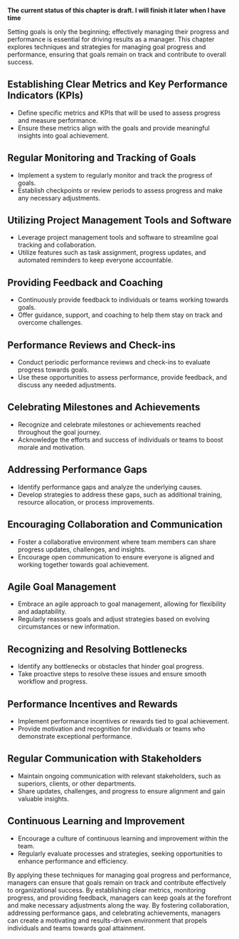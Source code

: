 **The current status of this chapter is draft. I will finish it later when I have time**

Setting goals is only the beginning; effectively managing their progress and performance is essential for driving results as a manager. This chapter explores techniques and strategies for managing goal progress and performance, ensuring that goals remain on track and contribute to overall success.

**Establishing Clear Metrics and Key Performance Indicators (KPIs)**
--------------------------------------------------------------------

* Define specific metrics and KPIs that will be used to assess progress and measure performance.
* Ensure these metrics align with the goals and provide meaningful insights into goal achievement.

**Regular Monitoring and Tracking of Goals**
--------------------------------------------

* Implement a system to regularly monitor and track the progress of goals.
* Establish checkpoints or review periods to assess progress and make any necessary adjustments.

**Utilizing Project Management Tools and Software**
---------------------------------------------------

* Leverage project management tools and software to streamline goal tracking and collaboration.
* Utilize features such as task assignment, progress updates, and automated reminders to keep everyone accountable.

**Providing Feedback and Coaching**
-----------------------------------

* Continuously provide feedback to individuals or teams working towards goals.
* Offer guidance, support, and coaching to help them stay on track and overcome challenges.

**Performance Reviews and Check-ins**
-------------------------------------

* Conduct periodic performance reviews and check-ins to evaluate progress towards goals.
* Use these opportunities to assess performance, provide feedback, and discuss any needed adjustments.

**Celebrating Milestones and Achievements**
-------------------------------------------

* Recognize and celebrate milestones or achievements reached throughout the goal journey.
* Acknowledge the efforts and success of individuals or teams to boost morale and motivation.

**Addressing Performance Gaps**
-------------------------------

* Identify performance gaps and analyze the underlying causes.
* Develop strategies to address these gaps, such as additional training, resource allocation, or process improvements.

**Encouraging Collaboration and Communication**
-----------------------------------------------

* Foster a collaborative environment where team members can share progress updates, challenges, and insights.
* Encourage open communication to ensure everyone is aligned and working together towards goal achievement.

**Agile Goal Management**
-------------------------

* Embrace an agile approach to goal management, allowing for flexibility and adaptability.
* Regularly reassess goals and adjust strategies based on evolving circumstances or new information.

**Recognizing and Resolving Bottlenecks**
-----------------------------------------

* Identify any bottlenecks or obstacles that hinder goal progress.
* Take proactive steps to resolve these issues and ensure smooth workflow and progress.

**Performance Incentives and Rewards**
--------------------------------------

* Implement performance incentives or rewards tied to goal achievement.
* Provide motivation and recognition for individuals or teams who demonstrate exceptional performance.

**Regular Communication with Stakeholders**
-------------------------------------------

* Maintain ongoing communication with relevant stakeholders, such as superiors, clients, or other departments.
* Share updates, challenges, and progress to ensure alignment and gain valuable insights.

**Continuous Learning and Improvement**
---------------------------------------

* Encourage a culture of continuous learning and improvement within the team.
* Regularly evaluate processes and strategies, seeking opportunities to enhance performance and efficiency.

By applying these techniques for managing goal progress and performance, managers can ensure that goals remain on track and contribute effectively to organizational success. By establishing clear metrics, monitoring progress, and providing feedback, managers can keep goals at the forefront and make necessary adjustments along the way. By fostering collaboration, addressing performance gaps, and celebrating achievements, managers can create a motivating and results-driven environment that propels individuals and teams towards goal attainment.
